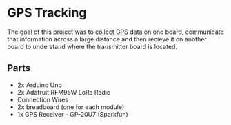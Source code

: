 # GPS Tracking
The goal of this project was to collect GPS data on one board, communicate that information across a large distance and then recieve it on another board to understand where the transmitter board is located.

## Parts
- 2x Arduino Uno
- 2x Adafruit RFM95W LoRa Radio 
- Connection Wires
- 2x breadboard (one for each module)
- 1x GPS Receiver - GP-20U7 (Sparkfun)


